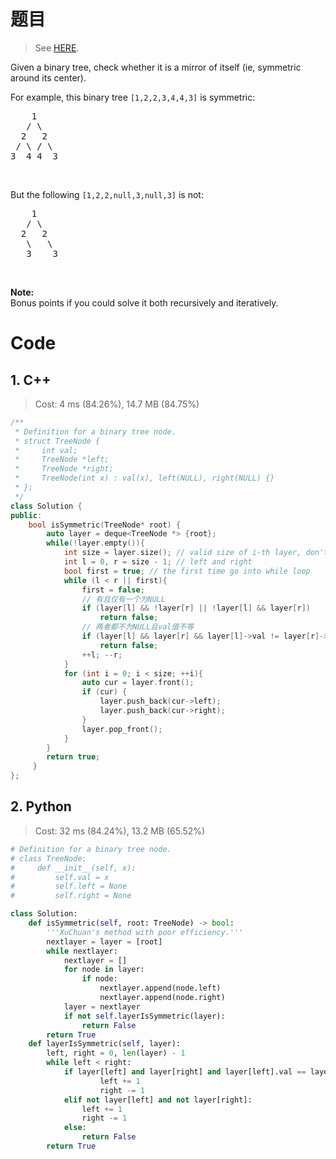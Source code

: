 # 题目

> See [HERE](https://leetcode.com/problems/symmetric-tree/).

<div><p>Given a binary tree, check whether it is a mirror of itself (ie, symmetric around its center).</p>

<p>For example, this binary tree <code>[1,2,2,3,4,4,3]</code> is symmetric:</p>

<pre>    1
   / \
  2   2
 / \ / \
3  4 4  3
</pre>

<p>&nbsp;</p>

<p>But the following <code>[1,2,2,null,3,null,3]</code> is not:</p>

<pre>    1
   / \
  2   2
   \   \
   3    3
</pre>

<p>&nbsp;</p>

<p><b>Note:</b><br>
Bonus points if you could solve it both recursively and iteratively.</p>
</div>

# Code

## 1. C++

> Cost: 4 ms (84.26%), 14.7 MB (84.75%)

```C++
/**
 * Definition for a binary tree node.
 * struct TreeNode {
 *     int val;
 *     TreeNode *left;
 *     TreeNode *right;
 *     TreeNode(int x) : val(x), left(NULL), right(NULL) {}
 * };
 */
class Solution {
public:
    bool isSymmetric(TreeNode* root) {
        auto layer = deque<TreeNode *> {root};
        while(!layer.empty()){
            int size = layer.size(); // valid size of i-th layer, don't use pow(2, i)
            int l = 0, r = size - 1; // left and right
            bool first = true; // the first time go into while loop
            while (l < r || first){
                first = false;
                // 有且仅有一个为NULL
                if (layer[l] && !layer[r] || !layer[l] && layer[r])
                    return false;
                // 两者都不为NULL且val值不等
                if (layer[l] && layer[r] && layer[l]->val != layer[r]->val)
                    return false;
                ++l; --r;
            }
            for (int i = 0; i < size; ++i){
                auto cur = layer.front();
                if (cur) {
                    layer.push_back(cur->left);
                    layer.push_back(cur->right);
                }
                layer.pop_front();
            }
        }
        return true;
     }
};
```

## 2. Python

> Cost: 32 ms (84.24%), 13.2 MB (65.52%)

```python
# Definition for a binary tree node.
# class TreeNode:
#     def __init__(self, x):
#         self.val = x
#         self.left = None
#         self.right = None

class Solution:
    def isSymmetric(self, root: TreeNode) -> bool:
        '''XuChuan's method with poor efficiency.'''
        nextlayer = layer = [root]
        while nextlayer:
            nextlayer = []
            for node in layer:
                if node:
                    nextlayer.append(node.left)
                    nextlayer.append(node.right)
            layer = nextlayer
            if not self.layerIsSymmetric(layer):
                return False
        return True
    def layerIsSymmetric(self, layer):
        left, right = 0, len(layer) - 1
        while left < right:
            if layer[left] and layer[right] and layer[left].val == layer[right].val:
                    left += 1
                    right -= 1
            elif not layer[left] and not layer[right]:
                left += 1
                right -= 1
            else:
                return False
        return True
```

